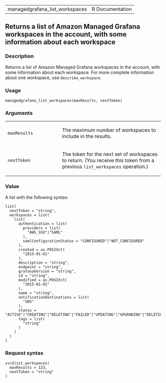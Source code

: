 <table style="width: 100%;">
<tbody>
<tr class="odd">
<td>managedgrafana_list_workspaces</td>
<td style="text-align: right;">R Documentation</td>
</tr>
</tbody>
</table>

## Returns a list of Amazon Managed Grafana workspaces in the account, with some information about each workspace

### Description

Returns a list of Amazon Managed Grafana workspaces in the account, with
some information about each workspace. For more complete information
about one workspace, use `describe_workspace`.

### Usage

    managedgrafana_list_workspaces(maxResults, nextToken)

### Arguments

<table>
<colgroup>
<col style="width: 35%" />
<col style="width: 65%" />
</colgroup>
<tbody>
<tr class="odd">
<td><code
id="managedgrafana_list_workspaces_:_maxResults">maxResults</code></td>
<td><p>The maximum number of workspaces to include in the
results.</p></td>
</tr>
<tr class="even">
<td><code
id="managedgrafana_list_workspaces_:_nextToken">nextToken</code></td>
<td><p>The token for the next set of workspaces to return. (You receive
this token from a previous <code>list_workspaces</code>
operation.)</p></td>
</tr>
</tbody>
</table>

### Value

A list with the following syntax:

    list(
      nextToken = "string",
      workspaces = list(
        list(
          authentication = list(
            providers = list(
              "AWS_SSO"|"SAML"
            ),
            samlConfigurationStatus = "CONFIGURED"|"NOT_CONFIGURED"
          ),
          created = as.POSIXct(
            "2015-01-01"
          ),
          description = "string",
          endpoint = "string",
          grafanaVersion = "string",
          id = "string",
          modified = as.POSIXct(
            "2015-01-01"
          ),
          name = "string",
          notificationDestinations = list(
            "SNS"
          ),
          status = "ACTIVE"|"CREATING"|"DELETING"|"FAILED"|"UPDATING"|"UPGRADING"|"DELETION_FAILED"|"CREATION_FAILED"|"UPDATE_FAILED"|"UPGRADE_FAILED"|"LICENSE_REMOVAL_FAILED",
          tags = list(
            "string"
          )
        )
      )
    )

### Request syntax

    svc$list_workspaces(
      maxResults = 123,
      nextToken = "string"
    )
